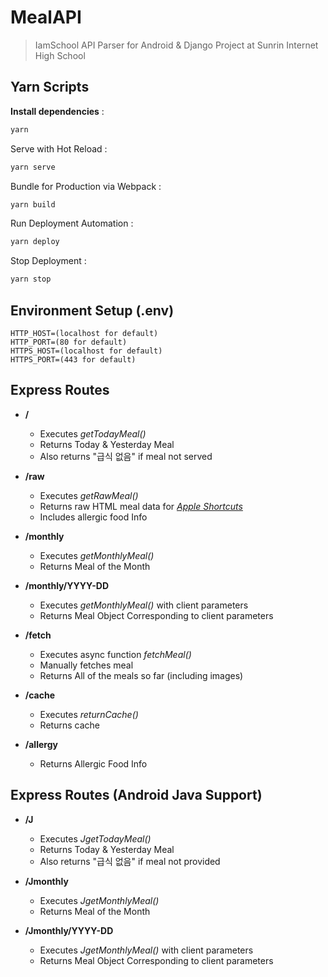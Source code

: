 # MealAPI
> IamSchool API Parser for Android & Django Project at Sunrin Internet High School

## Yarn Scripts
**Install dependencies** :
```bash
yarn
```

Serve with Hot Reload :
```bash
yarn serve
```

Bundle for Production via Webpack :
```bash
yarn build
```

Run Deployment Automation :
```bash
yarn deploy
```

Stop Deployment :
```bash
yarn stop
```

## Environment Setup (.env)
```
HTTP_HOST=(localhost for default)
HTTP_PORT=(80 for default)
HTTPS_HOST=(localhost for default)
HTTPS_PORT=(443 for default)
```

## Express Routes
- **/**
  - Executes *getTodayMeal()*
  - Returns Today & Yesterday Meal
  - Also returns "급식 없음" if meal not served

- **/raw**
  - Executes *getRawMeal()*
  - Returns raw HTML meal data for <a href="https://apps.apple.com/us/app/shortcuts/id1462947752" target="_blank">*Apple Shortcuts*</a>
  - Includes allergic food Info

- **/monthly**
  - Executes *getMonthlyMeal()*
  - Returns Meal of the Month

- **/monthly/YYYY-DD**
  - Executes *getMonthlyMeal()* with client parameters
  - Returns Meal Object Corresponding to client parameters

- **/fetch**
  - Executes async function *fetchMeal()*
  - Manually fetches meal
  - Returns All of the meals so far (including images)

- **/cache**
  - Executes *returnCache()*
  - Returns cache

- **/allergy**
  - Returns Allergic Food Info

## Express Routes (Android Java Support)
- **/J**
  - Executes *JgetTodayMeal()*
  - Returns Today & Yesterday Meal
  - Also returns "급식 없음" if meal not provided

- **/Jmonthly**
  - Executes *JgetMonthlyMeal()*
  - Returns Meal of the Month

- **/Jmonthly/YYYY-DD**
  - Executes *JgetMonthlyMeal()* with client parameters
  - Returns Meal Object Corresponding to client parameters